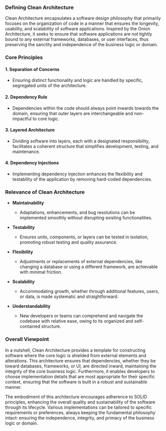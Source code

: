 
### Defining Clean Architecture

Clean Architecture encapsulates a software design philosophy that primarily focuses on the organization of code in a manner that ensures the longevity, usability, and scalability of software applications. Inspired by the Onion Architecture, it seeks to ensure that software applications are not tightly bound to any external frameworks, databases, or user interfaces, thus preserving the sanctity and independence of the business logic or domain.

### Core Principles

#### 1. **Separation of Concerns**
- Ensuring distinct functionality and logic are handled by specific, segregated units of the architecture.

#### 2. **Dependency Rule**
- Dependencies within the code should always point inwards towards the domain, ensuring that outer layers are interchangeable and non-impactful to core logic.

#### 3. **Layered Architecture**
- Dividing software into layers, each with a designated responsibility, facilitates a coherent structure that simplifies development, testing, and maintenance.

#### 4. **Dependency Injections**
- Implementing dependency injection enhances the flexibility and testability of the application by removing hard-coded dependencies.

### Relevance of Clean Architecture

- **Maintainability**
  - Adaptations, enhancements, and bug resolutions can be implemented smoothly without disrupting existing functionalities.

- **Testability**
  - Ensures units, components, or layers can be tested in isolation, promoting robust testing and quality assurance.

- **Flexibility**
  - Adjustments or replacements of external dependencies, like changing a database or using a different framework, are achievable with minimal friction.

- **Scalability**
  - Accommodating growth, whether through additional features, users, or data, is made systematic and straightforward.

- **Understandability**
  - New developers or teams can comprehend and navigate the codebase with relative ease, owing to its organized and self-contained structure.

### Overall Viewpoint

In a nutshell, Clean Architecture provides a template for constructing software where the core logic is shielded from external elements and alterations. This architecture ensures that dependencies, whether they be toward databases, frameworks, or UI, are directed inward, maintaining the integrity of the core business logic. Furthermore, it enables developers to choose implementation details that are most appropriate for their specific context, ensuring that the software is built in a robust and sustainable manner.

The embodiment of this architecture encourages adherence to SOLID principles, enhancing the overall quality and sustainability of the software through its lifecycle. Various implementations can be tailored to specific requirements or preferences, always keeping the fundamental philosophy intact: ensuring the independence, integrity, and primacy of the business logic or domain.